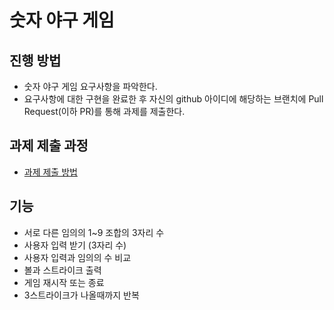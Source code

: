 # 숫자 야구 게임
## 진행 방법
* 숫자 야구 게임 요구사항을 파악한다.
* 요구사항에 대한 구현을 완료한 후 자신의 github 아이디에 해당하는 브랜치에 Pull Request(이하 PR)를 통해 과제를 제출한다.

## 과제 제출 과정
* [과제 제출 방법](https://github.com/next-step/nextstep-docs/tree/master/precourse)

## 기능
* 서로 다른 임의의 1~9 조합의 3자리 수
* 사용자 입력 받기 (3자리 수)
* 사용자 입력과 임의의 수 비교
* 볼과 스트라이크 출력
* 게임 재시작 또는 종료
* 3스트라이크가 나올때까지 반복